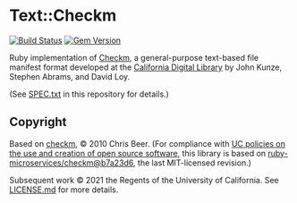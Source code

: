 # Text::Checkm

[![Build Status](https://travis-ci.org/dmolesUC/text-checkm.svg?branch=master)](https://travis-ci.org/dmolesUC/text-checkm)
[![Gem Version](https://img.shields.io/gem/v/text-checkm.svg)](https://github.com/dmolesUC/text-checkm/releases)

Ruby implementation of
[Checkm](https://confluence.ucop.edu/display/Curation/Checkm), a
general-purpose text-based file manifest format developed at the
[California Digital Library](https://cdlib.org/) by John Kunze, Stephen
Abrams, and David Loy.

(See [SPEC.txt](SPEC.txt) in this repository for details.)

## Copyright

Based on [checkm](https://github.com/ruby-microservices/checkm/), © 2010 Chris Beer.
(For compliance with [UC policies on the use and creation of open source software](https://security.ucop.edu/resources/open-source-software-licensing.html),
this library is based on [ruby-microservices/checkm@b7a23d6](https://github.com/ruby-microservices/checkm/tree/b7a23d6a72af643cb9554bf16ff49fc27eded827),
the last MIT-licensed revision.)

Subsequent work © 2021 the Regents of the University of California. See
[LICENSE.md](LICENSE.md) for more details.
